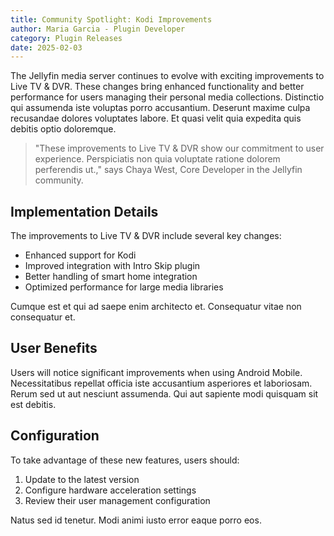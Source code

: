 ```yaml
---
title: Community Spotlight: Kodi Improvements
author: Maria Garcia - Plugin Developer
category: Plugin Releases
date: 2025-02-03
---
```


The Jellyfin media server continues to evolve with exciting improvements to Live TV & DVR. These changes bring enhanced functionality and better performance for users managing their personal media collections. Distinctio qui assumenda iste voluptas porro accusantium. Deserunt maxime culpa recusandae dolores voluptates labore. Et quasi velit quia expedita quis debitis optio doloremque.

> "These improvements to Live TV & DVR show our commitment to user experience. Perspiciatis non quia voluptate ratione dolorem perferendis ut.," says Chaya West, Core Developer in the Jellyfin community.

## Implementation Details

The improvements to Live TV & DVR include several key changes:

* Enhanced support for Kodi
* Improved integration with Intro Skip plugin
* Better handling of smart home integration
* Optimized performance for large media libraries

Cumque est et qui ad saepe enim architecto et. Consequatur vitae non consequatur et.

## User Benefits

Users will notice significant improvements when using Android Mobile. Necessitatibus repellat officia iste accusantium asperiores et laboriosam. Rerum sed ut aut nesciunt assumenda. Qui aut sapiente modi quisquam sit est debitis.

## Configuration

To take advantage of these new features, users should:

1. Update to the latest version
2. Configure hardware acceleration settings
3. Review their user management configuration

Natus sed id tenetur. Modi animi iusto error eaque porro eos.